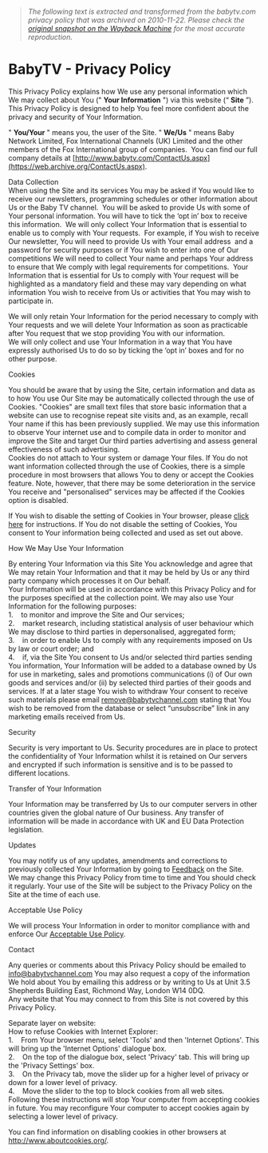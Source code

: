 > *The following text is extracted and transformed from the babytv.com privacy policy that was archived on 2010-11-22. Please check the [original snapshot on the Wayback Machine](https://web.archive.org/web/20101122155542id_/http%3A//babytv.com/privacypolicy.aspx) for the most accurate reproduction.*

# BabyTV - Privacy Policy

This Privacy Policy explains how We use any personal information which We may collect about You (" **Your Information** ") via this website (“ **Site** ”). This Privacy Policy is designed to help You feel more confident about the privacy and security of Your Information.

" **You/Your** " means you, the user of the Site. " **We/Us** " means Baby Network Limited, Fox International Channels (UK) Limited and the other members of the Fox International group of companies.  You can find our full company details at [http://www.babytv.com/ContactUs.aspx](https://web.archive.org/ContactUs.aspx).

Data Collection  
When using the Site and its services You may be asked if You would like to receive our newsletters, programming schedules or other information about Us or the Baby TV channel.  You will be asked to provide Us with some of Your personal information. You will have to tick the ‘opt in’ box to receive this information.  We will only collect Your Information that is essential to enable us to comply with Your requests.  For example, if You wish to receive Our newsletter, You will need to provide Us with Your email address  and a password for security purposes or if You wish to enter into one of Our competitions We will need to collect Your name and perhaps Your address to ensure that We comply with legal requirements for competitions.  Your Information that is essential for Us to comply with Your request will be highlighted as a mandatory field and these may vary depending on what information You wish to receive from Us or activities that You may wish to participate in.

We will only retain Your Information for the period necessary to comply with Your requests and we will delete Your Information as soon as practicable after You request that we stop providing You with our information.  
We will only collect and use Your Information in a way that You have expressly authorised Us to do so by ticking the ‘opt in’ boxes and for no other purpose. 

Cookies

You should be aware that by using the Site, certain information and data as to how You use Our Site may be automatically collected through the use of Cookies. "Cookies" are small text files that store basic information that a website can use to recognise repeat site visits and, as an example, recall Your name if this has been previously supplied. We may use this information to observe Your internet use and to compile data in order to monitor and improve the Site and target Our third parties advertising and assess general effectiveness of such advertising.  
Cookies do not attach to Your system or damage Your files. If You do not want information collected through the use of Cookies, there is a simple procedure in most browsers that allows You to deny or accept the Cookies feature. Note, however, that there may be some deterioration in the service You receive and "personalised" services may be affected if the Cookies option is disabled.

If You wish to disable the setting of Cookies in Your browser, please [click here](http://www.babytv.com/cookies.aspx) for instructions. If You do not disable the setting of Cookies, You consent to Your information being collected and used as set out above.

How We May Use Your Information

By entering Your Information via this Site You acknowledge and agree that We may retain Your Information and that it may be held by Us or any third party company which processes it on Our behalf.  
Your Information will be used in accordance with this Privacy Policy and for the purposes specified at the collection point. We may also use Your Information for the following purposes:  
1.    to monitor and improve the Site and Our services;  
2.    market research, including statistical analysis of user behaviour which We may disclose to third parties in depersonalised, aggregated form;  
3.    in order to enable Us to comply with any requirements imposed on Us by law or court order; and  
4.    if, via the Site You consent to Us and/or selected third parties sending You information, Your Information will be added to a database owned by Us for use in marketing, sales and promotions communications (i) of Our own goods and services and/or (ii) by selected third parties of their goods and services. If at a later stage You wish to withdraw Your consent to receive such materials please email [remove@babytvchannel.com](mailto:remove@babytvchannel.com) stating that You wish to be removed from the database or select “unsubscribe” link in any marketing emails received from Us.

Security

Security is very important to Us. Security procedures are in place to protect the confidentiality of Your Information whilst it is retained on Our servers and encrypted if such information is sensitive and is to be passed to different locations.

Transfer of Your Information

Your Information may be transferred by Us to our computer servers in other countries given the global nature of Our business. Any transfer of information will be made in accordance with UK and EU Data Protection legislation.

Updates

You may notify us of any updates, amendments and corrections to previously collected Your Information by going to [Feedback](http://www.babytv.com/ContactUs.aspx) on the Site.   
We may change this Privacy Policy from time to time and You should check it regularly. Your use of the Site will be subject to the Privacy Policy on the Site at the time of each use.

Acceptable Use Policy

We will process Your Information in order to monitor compliance with and enforce Our [Acceptable Use Policy](https://web.archive.org/terms-of-use.aspx#use).

Contact

Any queries or comments about this Privacy Policy should be emailed to [info@babytvchannel.com](mailto:info@babytvchannel.com) You may also request a copy of the information We hold about You by emailing this address or by writing to Us at Unit 3.5 Shepherds Building East, Richmond Way, London W14 0DQ.  
Any website that You may connect to from this Site is not covered by this Privacy Policy.

Separate layer on website:  
How to refuse Cookies with Internet Explorer:  
1.    From Your browser menu, select 'Tools' and then 'Internet Options'. This will bring up the 'Internet Options' dialogue box.  
2.    On the top of the dialogue box, select 'Privacy' tab. This will bring up the 'Privacy Settings' box.  
3.    On the Privacy tab, move the slider up for a higher level of privacy or down for a lower level of privacy.  
4.    Move the slider to the top to block cookies from all web sites.  
Following these instructions will stop Your computer from accepting cookies in future. You may reconfigure Your computer to accept cookies again by selecting a lower level of privacy.

You can find information on disabling cookies in other browsers at http://www.aboutcookies.org/. 
